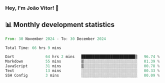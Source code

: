 ### Hey, I'm João Vitor! 👋

<!--
**joaovitorcf97/joaovitorcf97** is a ✨ _special_ ✨ repository because its `README.md` (this file) appears on your GitHub profile.

Here are some ideas to get you started:

- 🔭 I’m currently working on ...
- 🌱 I’m currently learning ...
- 👯 I’m looking to collaborate on ...
- 🤔 I’m looking for help with ...
- 💬 Ask me about ...
- 📫 How to reach me: ...
- 😄 Pronouns: ...
- ⚡ Fun fact: ...
-->
## 📊 Monthly development statistics

<!--START_SECTION:waka-->

```rust
From: 30 November 2024 - To: 30 December 2024

Total Time: 66 hrs 9 mins

Dart              64 hrs 2 mins   ████████████████████████▒   96.74 %
Markdown          55 mins         ▒░░░░░░░░░░░░░░░░░░░░░░░░   01.39 %
JavaScript        31 mins         ▒░░░░░░░░░░░░░░░░░░░░░░░░   00.78 %
Text              13 mins         ░░░░░░░░░░░░░░░░░░░░░░░░░   00.33 %
SSH Config        3 mins          ░░░░░░░░░░░░░░░░░░░░░░░░░   00.09 %
```

<!--END_SECTION:waka-->
